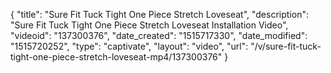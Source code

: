 {
    "title": "Sure Fit Tuck Tight One Piece Stretch Loveseat",
    "description": "Sure Fit Tuck Tight One Piece Stretch Loveseat Installation Video",
    "videoid": "137300376",
    "date_created": "1515717330",
    "date_modified": "1515720252",
    "type": "captivate",
    "layout": "video",
    "url": "\/v\/sure-fit-tuck-tight-one-piece-stretch-loveseat-mp4\/137300376"
}